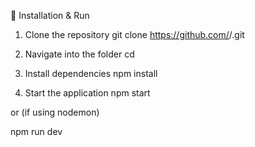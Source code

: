 🚀 Installation & Run
1. Clone the repository
git clone https://github.com/<your-username>/<your-repo>.git

2. Navigate into the folder
cd <your-repo>

3. Install dependencies
npm install

4. Start the application
npm start


or (if using nodemon)

npm run dev
